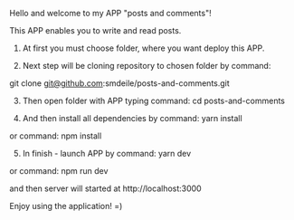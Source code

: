 Hello and welcome to my APP "posts and comments"!

This APP enables you to write and read posts.

1) At first you must choose folder, where you want deploy this APP.

2) Next step will be cloning repository to chosen folder by command:

git clone git@github.com:smdeile/posts-and-comments.git

3) Then open folder with APP typing command: cd posts-and-comments

4) And then install all dependencies by command: yarn install 

or command: npm install

5) In finish - launch APP by command: yarn dev 

or command: npm run dev

and then server will started at http://localhost:3000

Enjoy using the application! =)
